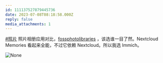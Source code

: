 ```yaml
---
id: 111137527879445736
date: 2023-07-08T08:18:58.000Z
reply: false
media_attachments: 1
---
```


[#照片](https://e5n.cc/tags/%E7%85%A7%E7%89%87) 照片相册应用对比，<a href="[https://meichthys.github.io/foss_photo_libraries/](https://meichthys.github.io/foss_photo_libraries/)">fossphotolibraries</a> ，该选谁一目了然。Nextcloud Memories 看起来全能，不过它依赖 Nextcloud。所以我选 Immich。

![None](https://files.e5n.cc/media_attachments/files/111/219/249/320/537/642/original/7219fb226717593e.webp)

